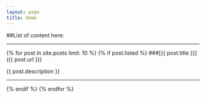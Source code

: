 ```yaml
---
layout: page
title: Home
---
```

##List of content here:
<hr>
{% for post in site.posts limit: 10 %}
{% if post.listed %}
###[{{ post.title }}]({{ post.url }})
<p class="lead">{{ post.description }}</p>
<hr>
{% endif %}
{% endfor %}